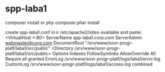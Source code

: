 # spp-laba1
composer install or php composer.phar install

create spp-laba1.conf in ir /etc/apache2/sites-available
and paste:
<VirtualHost *:80>
  ServerName spp-laba1.corp.com
  ServerAdmin webmaster@corp.com
  DocumentRoot "/srv/www/sovr-progr-platf/laba1/src/public"
  <Directory /srv/www/sovr-progr-platf/laba1/src/public>
            Options Indexes FollowSymlinks
            AllowOverride All
            Require all granted
  </Directory>
  ErrorLog /srv/www/sovr-progr-platf/logs/laba1/error.log
  CustomLog /srv/www/sovr-progr-platf/logs/laba1/access.log combined
</VirtualHost>
